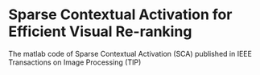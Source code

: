 # Sparse Contextual Activation for Efficient Visual Re-ranking
The matlab code of Sparse Contextual Activation (SCA) published in IEEE Transactions on Image Processing (TIP) 

